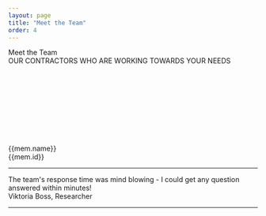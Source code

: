 ```yaml
---
layout: page
title: "Meet the Team"
order: 4
---
```


<div ng-app="viperdev">
  <div ng-controller="Data as dc">
    <section id="test1">
      <div class="container">
       <div >
        <div class="dive-title">Meet the Team</div>
        <div class="viper-subtitle">OUR CONTRACTORS WHO ARE WORKING TOWARDS YOUR NEEDS</div>
        <br><br>
        <div class="images row">
          <div class="col-md-12">
            <div class="container">
              <div class="row showcase-gi">
                <div ng-repeat="mem in dc.profile" class="card card-main showcase-card-gi">
                 <div class="empty">
                 </div>
                 <div class="card-action profile-data" >
                  <center>
                    <img class="profile-img" ng-src={{mem.picture}} height="110" >
                  </center>
                  <br>
                  <div class="person-name">{{mem.name}}</div>
                  <div class="person-github-id">{{mem.id}}</div>
                  <div class="person-github-bio" ng-bind-html="mem.bio"></div>
                </div>
              </div>
            </div>
          </div>
        </div>
      </div>
    </div>
    <hr>
    <div class="" href="#one!">
      <div class="quotation">
        The team's response time was mind blowing - I could get any question answered within minutes!
      </div>
      <div class="author-quote">Viktoria Boss, Researcher</div>
    </div>
    <hr>
  </div>
  <br><br><!--  # Ignore MarkdownBear -->
    </section><!--  # Ignore MarkdownBear -->
  </div>
</div>
